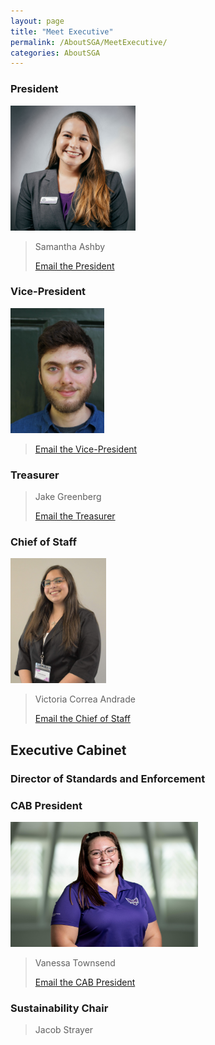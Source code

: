 ```yaml
---
layout: page
title: "Meet Executive"
permalink: /AboutSGA/MeetExecutive/
categories: AboutSGA
---
```


### President

<img src="/assets/Executive/samantha_ashby.jpg" alt="President" height="200"/>

> Samantha Ashby
> 
> [Email the President](mailto:sgapresident@floridapoly.edu)

### Vice-President

<img src="/assets/Executive/gus_lipkin.jpg" alt="Vice-President" height="200"/>

> 
> 
> [Email the Vice-President](mailto:sgavicepresident@floridapoly.edu)

### Treasurer
> Jake Greenberg
>
> [Email the Treasurer](mailto:sgatreasurer@floridapoly.edu)

### Chief of Staff

<img src="/assets/Executive/victoria_andrade.jpg" alt="Chief of Staff" height="200"/>

> Victoria Correa Andrade
>
> [Email the Chief of Staff](mailto:sgachiefofstaff@floridapoly.edu)

## Executive Cabinet

### Director of Standards and Enforcement

### CAB President

<img src="/assets/Executive/vanessa_townsend.jpg" alt="CAB President" height="200"/>

> Vanessa Townsend
>
> [Email the CAB President](mailto:CAB@floridapoly.edu)

### Sustainability Chair
> Jacob Strayer